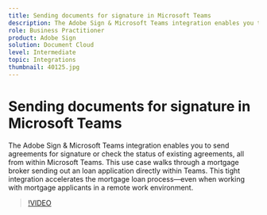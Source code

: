 ```yaml
---
title: Sending documents for signature in Microsoft Teams
description: The Adobe Sign & Microsoft Teams integration enables you to send agreements for signature or check the status of existing agreements, all from within Microsoft Teams
role: Business Practitioner
product: Adobe Sign
solution: Document Cloud
level: Intermediate
topic: Integrations
thumbnail: 40125.jpg
---
```


# Sending documents for signature in Microsoft Teams

The Adobe Sign & Microsoft Teams integration enables you to send agreements for signature or check the status of existing agreements, all from within Microsoft Teams. This use case walks through a mortgage broker sending out an loan application directly within Teams. This tight integration accelerates the mortgage loan process—even when working with mortgage applicants in a remote work environment.

>[!VIDEO](https://video.tv.adobe.com/v/40125?hidetitle=true)